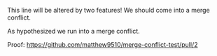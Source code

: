 This line will be altered by two features! We should come into a merge conflict.

As hypothesized we run into a merge conflict.

Proof:
https://github.com/matthew9510/merge-conflict-test/pull/2
